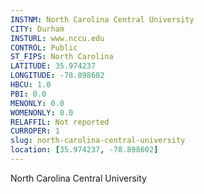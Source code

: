 ```yaml
---
INSTNM: North Carolina Central University
CITY: Durham
INSTURL: www.nccu.edu
CONTROL: Public
ST_FIPS: North Carolina
LATITUDE: 35.974237
LONGITUDE: -78.898602
HBCU: 1.0
PBI: 0.0
MENONLY: 0.0
WOMENONLY: 0.0
RELAFFIL: Not reported
CURROPER: 1
slug: north-carolina-central-university
location: [35.974237, -78.898602]
---
```

North Carolina Central University